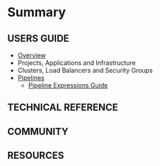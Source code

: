 # Summary

## USERS GUIDE

* [Overview](README.md)
* Projects, Applications and Infrastructure
* Clusters, Load Balancers and Security Groups
* [Pipelines](pipelines.md)
  * [Pipeline Expressions Guide](pipeline-expressions-guide.md)

## TECHNICAL REFERENCE

## COMMUNITY

## RESOURCES

